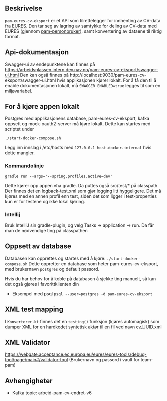 ## Beskrivelse 
`pam-eures-cv-eksport` er et API som tilrettelegger for innhenting av CV-data fra [EURES](https://ec.europa.eu/eures/public/homepage). Den tar seg av lagring av samtykke for deling av CV-data med EURES (gjennom [pam-personbruker](https://github.com/navikt/pam-personbruker)), samt konvertering av dataene til riktig format.

## Api-dokumentasjon
Swagger-ui av endepunktene kan finnes på https://arbeidsplassen.intern.dev.nav.no/pam-eures-cv-eksport/swagger-ui.html
Den kan også finnes på http://localhost:9030/pam-eures-cv-eksport/swagger-ui.html hvis applikasjonen kjører lokalt.
For å få den til å enable dokumentasjonen lokalt, må `SWAGGER_ENABLED=true` legges til som en miljøvariabel.

## For å kjøre appen lokalt

Postgres med applikasjonens database, pam-eures-cv-eksport, kafka oppsett og mock-oauth2-server må kjøre lokalt.
Dette kan startes med scriptet under

```shell 
./start-docker-compose.sh
 ```

Legg inn innslag i /etc/hosts med `127.0.0.1 host.docker.internal` hvis dette mangler.

### Kommandolinje
`gradle run --args='--spring.profiles.active=dev'`

Dette kjører opp appen vha gradle. Da puttes også src/test/* på classpath. Der finnes det en logback-test.xml som gjør
logging litt hyggeligere. Det må kjøres med en annen profil enn test, siden det som ligger i test-properties kun er for testene og ikke lokal kjøring.  

### Intellij
Bruk IntelliJ sin gradle-plugin, og velg Tasks -> application -> run. Da får man de
nødvendige ting på classpathen

## Oppsett av database
Databasen kan opprettes og startes med å kjøre: 
`./start-docker-compose.sh`
Dette oppretter en database som heter pam-eures-cv-eksport, med brukernavn `postgres` og default passord. 

Hvis du har behov for å koble på databasen å sjekke ting manuelt, så kan det også gjøres i favorittklienten din
* Eksempel med psql `psql --user=postgres -d pam-eures-cv-eksport`

## XML test mapping
I `Konverterer.kt` finnes det en `testing()` funksjon (kjøres automagisk) som dumper XML for en hardkodet syntetisk 
aktør til en fil ved navn cv_UUID.xml

## XML Validator
https://webgate.acceptance.ec.europa.eu/eures/eures-tools/debug-tool/page/main#/validator-tool
(Brukernavn og passord i vault for team-pam)

## Avhengigheter
  - Kafka topic: arbeid-pam-cv-endret-v6
